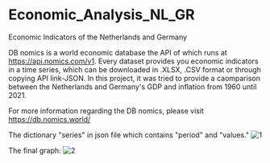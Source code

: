 # Economic_Analysis_NL_GR
Economic Indicators of the Netherlands and Germany

DB nomics is a world economic database the API of which runs at https://api.nomics.com/v1. Every dataset provides you economic indicators in a time series, which can be downloaded in .XLSX, .CSV format or through copying API link-JSON. In this project, it was tried to provide a caomparison between the Netherlands and Germany's GDP and inflation from 1960 until 2021. 

For more information regarding the DB nomics, please visit https://db.nomics.world/




The dictionary "series" in json file which contains "period" and "values."
![1](https://user-images.githubusercontent.com/121558433/213943314-1e9a4fb2-502b-4765-bc29-cf49dfea3e96.PNG)



The final graph:
![2](https://user-images.githubusercontent.com/121558433/213943420-829bc3e5-0b80-45e1-851e-407df2e457b3.PNG)

